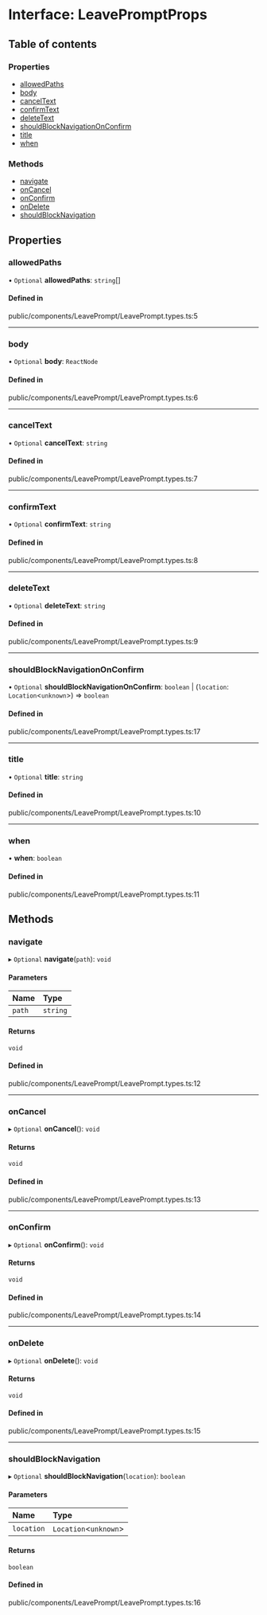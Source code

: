 # Interface: LeavePromptProps

## Table of contents

### Properties

- [allowedPaths](../wiki/LeavePromptProps#allowedpaths)
- [body](../wiki/LeavePromptProps#body)
- [cancelText](../wiki/LeavePromptProps#canceltext)
- [confirmText](../wiki/LeavePromptProps#confirmtext)
- [deleteText](../wiki/LeavePromptProps#deletetext)
- [shouldBlockNavigationOnConfirm](../wiki/LeavePromptProps#shouldblocknavigationonconfirm)
- [title](../wiki/LeavePromptProps#title)
- [when](../wiki/LeavePromptProps#when)

### Methods

- [navigate](../wiki/LeavePromptProps#navigate)
- [onCancel](../wiki/LeavePromptProps#oncancel)
- [onConfirm](../wiki/LeavePromptProps#onconfirm)
- [onDelete](../wiki/LeavePromptProps#ondelete)
- [shouldBlockNavigation](../wiki/LeavePromptProps#shouldblocknavigation)

## Properties

### allowedPaths

• `Optional` **allowedPaths**: `string`[]

#### Defined in

public/components/LeavePrompt/LeavePrompt.types.ts:5

___

### body

• `Optional` **body**: `ReactNode`

#### Defined in

public/components/LeavePrompt/LeavePrompt.types.ts:6

___

### cancelText

• `Optional` **cancelText**: `string`

#### Defined in

public/components/LeavePrompt/LeavePrompt.types.ts:7

___

### confirmText

• `Optional` **confirmText**: `string`

#### Defined in

public/components/LeavePrompt/LeavePrompt.types.ts:8

___

### deleteText

• `Optional` **deleteText**: `string`

#### Defined in

public/components/LeavePrompt/LeavePrompt.types.ts:9

___

### shouldBlockNavigationOnConfirm

• `Optional` **shouldBlockNavigationOnConfirm**: `boolean` \| (`location`: `Location`<`unknown`\>) => `boolean`

#### Defined in

public/components/LeavePrompt/LeavePrompt.types.ts:17

___

### title

• `Optional` **title**: `string`

#### Defined in

public/components/LeavePrompt/LeavePrompt.types.ts:10

___

### when

• **when**: `boolean`

#### Defined in

public/components/LeavePrompt/LeavePrompt.types.ts:11

## Methods

### navigate

▸ `Optional` **navigate**(`path`): `void`

#### Parameters

| Name | Type |
| :------ | :------ |
| `path` | `string` |

#### Returns

`void`

#### Defined in

public/components/LeavePrompt/LeavePrompt.types.ts:12

___

### onCancel

▸ `Optional` **onCancel**(): `void`

#### Returns

`void`

#### Defined in

public/components/LeavePrompt/LeavePrompt.types.ts:13

___

### onConfirm

▸ `Optional` **onConfirm**(): `void`

#### Returns

`void`

#### Defined in

public/components/LeavePrompt/LeavePrompt.types.ts:14

___

### onDelete

▸ `Optional` **onDelete**(): `void`

#### Returns

`void`

#### Defined in

public/components/LeavePrompt/LeavePrompt.types.ts:15

___

### shouldBlockNavigation

▸ `Optional` **shouldBlockNavigation**(`location`): `boolean`

#### Parameters

| Name | Type |
| :------ | :------ |
| `location` | `Location`<`unknown`\> |

#### Returns

`boolean`

#### Defined in

public/components/LeavePrompt/LeavePrompt.types.ts:16
